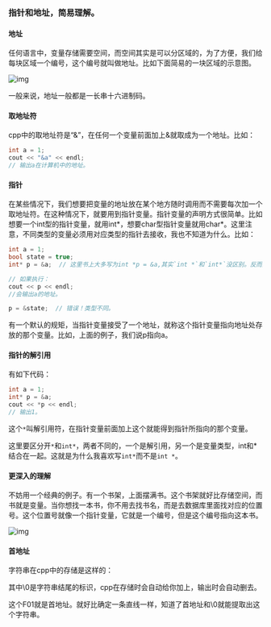 ### 指针和地址，简易理解。

#### 地址

任何语言中，变量存储需要空间，而空间其实是可以分区域的，为了方便，我们给每块区域一个编号，这个编号就叫做地址。比如下面简易的一块区域的示意图。

![img](file:///D:\QQ\1954426820\Image\C2C\504382C45BF170D9B7710848845F6F8E.jpg)

一般来说，地址一般都是一长串十六进制码。

#### 取地址符

cpp中的取地址符是“&”，在任何一个变量前面加上&就取成为一个地址。比如：

```cpp
int a = 1;
cout << "&a" << endl;
// 输出a在计算机中的地址。
```

#### 指针

在某些情况下，我们想要把变量的地址放在某个地方随时调用而不需要每次加一个取地址符。在这种情况下，就要用到指针变量。指针变量的声明方式很简单。比如想要一个int型的指针变量，就用int*，想要char型指针变量就用char\*。这里注意，不同类型的变量必须用对应类型的指针去接收，我也不知道为什么。比如：

```cpp
int a = 1;
bool state = true;
int* p = &a;  // 这里书上大多写为int *p = &a,其实`int *`和`int*`没区别。反而是后一种更好理解。

// 如果执行：
cout << p << endl;
//会输出a的地址。

p = &state;  // 错误！类型不同。
```

有一个默认的规矩，当指针变量接受了一个地址，就称这个指针变量指向地址处存放的那个变量。比如，上面的例子，我们说p指向a。

#### 指针的解引用

有如下代码：

```cpp
int a = 1;
int* p = &a;
cout << *p << endl;
// 输出1。
```

这个`*`叫解引用符，在指针变量前面加上这个就能得到指针所指向的那个变量。

这里要区分开`*`和`int*`，两者不同的，一个是解引用，另一个是变量类型，int和*结合在一起。这就是为什么我喜欢写`int*`而不是`int *`。

#### 更深入的理解

不妨用一个经典的例子。有一个书架，上面摆满书。这个书架就好比存储空间，而书就是变量。当你想找一本书，你不用去找书名，而是去数据库里面找对应的位置号。这个位置号就像一个指针变量，它就是一个编号，但是这个编号指向这本书。

![img](file:///D:\QQ\1954426820\Image\C2C\7B05AD20E3E9E772DAE03879A75D54CC.jpg)

#### 首地址

字符串在cpp中的存储是这样的：



其中\0是字符串结尾的标识，cpp在存储时会自动给你加上，输出时会自动删去。

这个F01就是首地址。就好比确定一条直线一样，知道了首地址和\0就能提取出这个字符串。